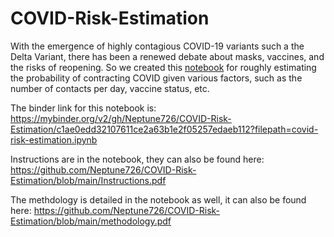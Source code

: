 # COVID-Risk-Estimation
With the emergence of highly contagious COVID-19 variants such a the Delta Variant, there has been a renewed debate about masks, vaccines, and the risks of reopening. So we created this [notebook](https://github.com/Neptune726/COVID-Risk-Estimation/blob/main/covid-risk-estimation.ipynb) for roughly estimating the probability of contracting COVID given various factors, such as the number of contacts per day, vaccine status, etc. 

The binder link for this notebook is: 
https://mybinder.org/v2/gh/Neptune726/COVID-Risk-Estimation/c1ae0edd32107611ce2a63b1e2f05257edaeb112?filepath=covid-risk-estimation.ipynb

Instructions are in the notebook, they can also be found here: https://github.com/Neptune726/COVID-Risk-Estimation/blob/main/Instructions.pdf

The methdology is detailed in the notebook as well, it can also be found here: https://github.com/Neptune726/COVID-Risk-Estimation/blob/main/methodology.pdf

